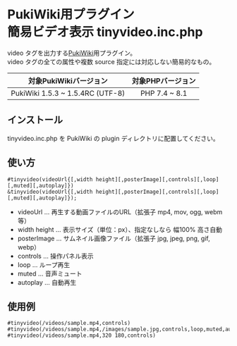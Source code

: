 # PukiWiki用プラグイン<br>簡易ビデオ表示 tinyvideo.inc.php

video タグを出力する[PukiWiki](https://pukiwiki.osdn.jp/)用プラグイン。  
video タグの全ての属性や複数 source 指定には対応しない簡易的なもの。

|対象PukiWikiバージョン|対象PHPバージョン|
|:---:|:---:|
|PukiWiki 1.5.3 ~ 1.5.4RC (UTF-8)|PHP 7.4 ~ 8.1|

## インストール

tinyvideo.inc.php を PukiWiki の plugin ディレクトリに配置してください。

## 使い方

```
#tinyvideo(videoUrl{[,width height][,posterImage][,controls][,loop][,muted][,autoplay]})
&tinyvideo(videoUrl{[,width height][,posterImage][,controls][,loop][,muted][,autoplay]});
```

* videoUrl … 再生する動画ファイルのURL（拡張子 mp4, mov, ogg, webm 等）
* width height … 表示サイズ（単位：px）、指定なしなら 幅100% 高さ自動
* posterImage … サムネイル画像ファイル（拡張子 jpg, jpeg, png, gif, webp）
* controls … 操作パネル表示
* loop … ループ再生
* muted … 音声ミュート
* autoplay … 自動再生

## 使用例

```
#tinyvideo(/videos/sample.mp4,controls)
#tinyvideo(/videos/sample.mp4,/images/sample.jpg,controls,loop,muted,autoplay)
#tinyvideo(/videos/sample.mp4,320 180,controls)
```

